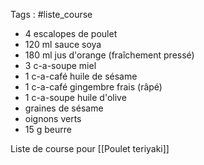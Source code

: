 Tags : #liste_course

- 4  escalopes de poulet
- 120 ml sauce soya
- 180 ml jus d&#39;orange (fraîchement pressé)
- 3 c-a-soupe miel
- 1 c-a-café huile de sésame
- 1 c-a-café gingembre frais (râpé)
- 1 c-a-soupe huile d&#39;olive
- graines de sésame
- oignons verts
- 15 g beurre

Liste de course pour [[Poulet teriyaki]]